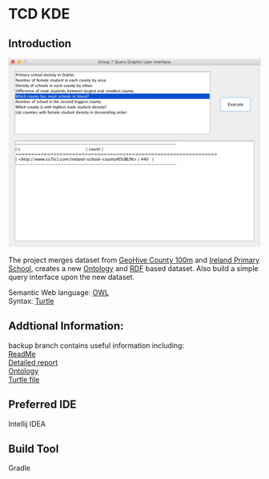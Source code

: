 # TCD KDE

## Introduction

<img src="https://github.com/PointerFLY/warehouse/blob/master/pics/TCD-KDE.jpg" width="600">

The project merges dataset from [GeoHive County 100m](http://data.geohive.ie/downloadAndQuery.html) and [Ireland Primary School](https://data.gov.ie/dataset/primary-schools), creates a new [Ontology](http://semanticweb.org/wiki/Ontology.html) and [RDF](https://www.w3.org/RDF/) based dataset. Also build a simple query interface upon the new dataset.

Semantic Web language: [OWL](https://www.w3.org/OWL/)  
Syntax: [Turtle](https://www.w3.org/TR/turtle/)

## Addtional Information:   
backup branch contains useful information including:   
[ReadMe](https://github.com/PointerFLY/TCD-KDE/blob/backup/ReadMe.pdf)  
[Detailed report](https://github.com/PointerFLY/TCD-KDE/blob/backup/Report.pdf)     
[Ontology](https://github.com/PointerFLY/TCD-KDE/blob/backup/ireland-school-county.owl)   
[Turtle file](https://github.com/PointerFLY/TCD-KDE/blob/backup/ireland-school-county.ttl)  

## Preferred IDE
Intellij IDEA

## Build Tool
Gradle